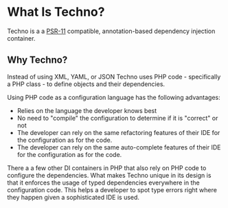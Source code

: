 # What Is Techno?

Techno is a a [PSR-11](http://www.php-fig.org/psr/psr-11/) compatible, annotation-based dependency injection container.

## Why Techno?

Instead of using XML, YAML, or JSON Techno uses PHP code - specifically a
PHP class - to define objects and their dependencies.

Using PHP code as a configuration language has the following advantages:
- Relies on the language the developer knows best
- No need to "compile" the configuration to determine if it is "correct" or not
- The developer can rely on the same refactoring features of their IDE for the configuration as for the code.
- The developer can rely on the same auto-complete features of their IDE for the configuration as for the code.

There a a few other DI containers in PHP that also rely on PHP code to
configure the dependencies. What makes Techno unique in its design is that
it enforces the usage of typed dependencies everywhere in the configuration
code. This helps a developer to spot type errors right where they happen
given a sophisticated IDE is used.
